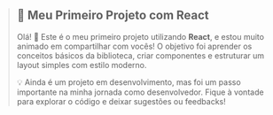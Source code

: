 
> ## 🚀 Meu Primeiro Projeto com React
>
> Olá! 👋
> Este é o meu primeiro projeto utilizando **React**, e estou muito animado em compartilhar com vocês!
> O objetivo foi aprender os conceitos básicos da biblioteca, criar componentes e estruturar um layout simples com estilo moderno.
>
> 💡 Ainda é um projeto em desenvolvimento, mas foi um passo importante na minha jornada como desenvolvedor.
> Fique à vontade para explorar o código e deixar sugestões ou feedbacks!



